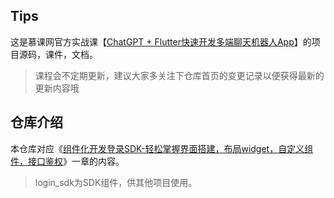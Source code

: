 ## Tips
这是慕课网官方实战课【[ChatGPT + Flutter快速开发多端聊天机器人App](https://coding.imooc.com/class/672.html)】的项目源码，课件，文档。

>课程会不定期更新，建议大家多关注下仓库首页的变更记录以便获得最新的更新内容哦

## 仓库介绍
本仓库对应《[组件化开发登录SDK-轻松掌握界面搭建，布局widget，自定义组件，接口鉴权](https://coding.imooc.com/class/672.html)》一章的内容。

>login_sdk为SDK组件，供其他项目使用。